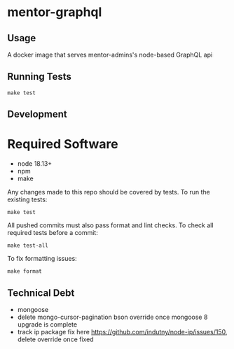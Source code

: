 mentor-graphql
==================

Usage
-----

A docker image that serves mentor-admins's node-based GraphQL api


Running Tests
-------------

```
make test
```

Development
-----------

Required Software
=================
- node 18.13+
- npm
- make


Any changes made to this repo should be covered by tests. To run the existing tests:

```
make test
```

All pushed commits must also pass format and lint checks. To check all required tests before a commit:

```
make test-all
```

To fix formatting issues:

```
make format
```

Technical Debt
-------------
  - mongoose
  - delete mongo-cursor-pagination bson override once mongoose 8 upgrade is complete
  - track ip package fix here https://github.com/indutny/node-ip/issues/150, delete override once fixed
